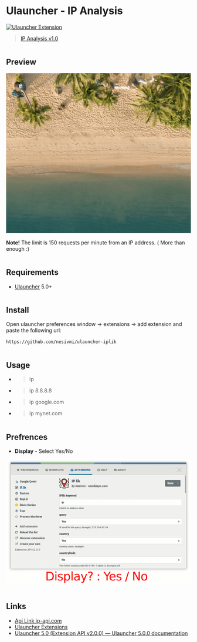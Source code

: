 # Ulauncher - IP Analysis

[![Ulauncher Extension](https://img.shields.io/badge/Ulauncher-Extension-green.svg)](https://github.com/manahter/ulauncher-IP-Analysis)

> [IP Analysis v1.0](https://github.com/manahter/ulauncher-IP-Analysis)
```
```
## Preview

![Preview](images/prev.gif)

**Note!** The limit is 150 requests per minute from an IP address. ( More than enough :)
```
```
## Requirements

* [Ulauncher](https://github.com/Ulauncher/Ulauncher) 5.0+
```
```
## Install

Open ulauncher preferences window -> extensions -> add extension and paste the following url:

```
https://github.com/nesivmi/ulauncher-iplik
```
```
```
## Usage

* > ip
* > ip 8.8.8.8
* > ip google.com
* > ip mynet.com
```
```
## Prefrences

* **Display** - Select Yes/No

![Preferences](images/pref.gif)
```
```
## Links

* [Api Link ip-api.com](http://ip-api.com/)
* [Ulauncher Extensions](https://ext.ulauncher.io/)
* [Ulauncher 5.0 (Extension API v2.0.0) — Ulauncher 5.0.0 documentation](http://docs.ulauncher.io/en/latest/)
